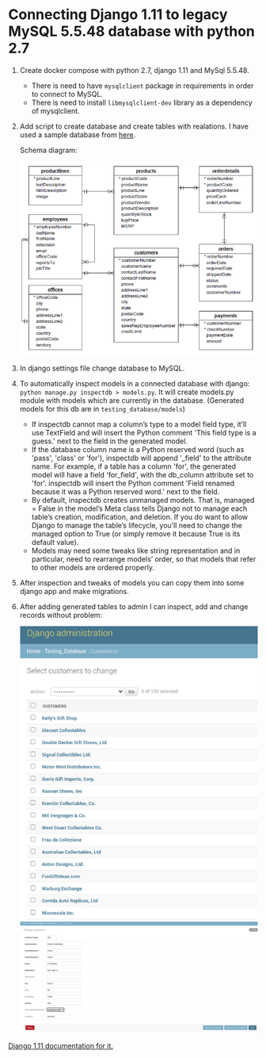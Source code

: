 # Connecting Django 1.11 to legacy MySQL 5.5.48 database with python 2.7

1. Create docker compose with python 2.7, django 1.11 and MySql 5.5.48. 
   * There is need to have `mysqlclient` package in requirements in order to connect to MySQL.
   * There is need to install `libmysqlclient-dev` library as a dependency of mysqlclient.


2. Add script to create database and create tables with realations.  I have used a sample database from [here](https://www.mysqltutorial.org/mysql-sample-database.aspx).

   Schema diagram:

   ![alt text](schema.png)


3. In django settings file change database to MySQL.


4. To automatically inspect models in a connected database with django: `python manage.py inspectdb > models.py`. It will create models.py module with models which are currently in the database. (Generated models for this db are in `testing_database/models`)
   * If inspectdb cannot map a column’s type to a model field type, it’ll use TextField and will insert the Python comment 'This field type is a guess.' next to the field in the generated model.
   * If the database column name is a Python reserved word (such as 'pass', 'class' or 'for'), inspectdb will append '_field' to the attribute name. For example, if a table has a column 'for', the generated model will have a field 'for_field', with the db_column attribute set to 'for'. inspectdb will insert the Python comment 'Field renamed because it was a Python reserved word.' next to the field.
   * By default, inspectdb creates unmanaged models. That is, managed = False in the model’s Meta class tells Django not to manage each table’s creation, modification, and deletion. If you do want to allow Django to manage the table’s lifecycle, you’ll need to change the managed option to True (or simply remove it because True is its default value).
   * Models may need some tweaks like string representation and in particular, need to rearrange models’ order, so that models that refer to other models are ordered properly. 


5. After inspection and tweaks of models you can copy them into some django app and make migrations.


6. After adding generated tables to admin I can inspect, add and change records without problem: 
   
   ![alt text](admin1.png)
   ![alt text](admin2.png)

[Django 1.11 documentation for it.](https://docs.djangoproject.com/en/1.11/howto/legacy-databases/)
